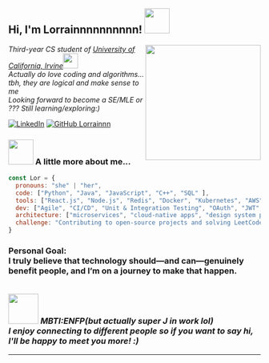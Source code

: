 <h2> Hi, I'm Lorrainnnnnnnnnn! <img src="https://media.giphy.com/media/mGcNjsfWAjY5AEZNw6/giphy.gif" width="50"></h2>
<img align='right' src="https://media.giphy.com/media/WUlplcMpOCEmTGBtBW/giphy.gif" width="230">
<p><em>Third-year CS student of <a href="http://www.unb.br">University of California, Irvine</a><img src="https://media.giphy.com/media/fYSnHlufseco8Fh93Z/giphy.gif" width="30">
</br>Actually do love coding and algorithms... tbh, they are logical and make sense to me
</br>Looking forward to become a SE/MLE or ??? Still learning/exploring:)
</em></p>

[![LinkedIn](https://img.shields.io/badge/-LinkedIn-blue?style=flat-square&logo=linkedin&logoColor=white)](https://www.linkedin.com/in/lorraine-luo-078779275/)
[![GitHub Lorrainnn](https://img.shields.io/github/followers/Lorrainnn?label=follow&style=social)](https://github.com/Lorrainnn)


### <img src="https://media.giphy.com/media/VgCDAzcKvsR6OM0uWg/giphy.gif" width="50"> A little more about me...  

```javascript
const Lor = {
  pronouns: "she" | "her",
  code: ["Python", "Java", "JavaScript", "C++", "SQL" ],
  tools: ["React.js", "Node.js", "Redis", "Docker", "Kubernetes", "AWS", "PostgreSQL", "MySQL"],
  dev: ["Agile", "CI/CD", "Unit & Integration Testing", "OAuth", "JWT", "REST APIs"],
  architecture: ["microservices", "cloud-native apps", "design system patterns"],
  challenge: "Contributing to open-source projects and solving LeetCode challenges"
}
```
<h3> Personal Goal: </br>I truly believe that technology should—and can—genuinely benefit people, and I’m on a journey to make that happen.

</br><img src="https://media.giphy.com/media/LnQjpWaON8nhr21vNW/giphy.gif" width="60"> <em><b>MBTI:ENFP(but actually super J in work lol) </br>I enjoy connecting to different people</b> so if you want to say <b>hi, I'll be happy to meet you more!</b> :)</em>

---
